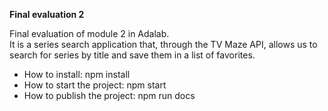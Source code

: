 <strong> Final evaluation 2 </strong> <br>

Final evaluation of module 2 in Adalab. <br>
It is a series search application that, through the TV Maze API, allows us to search for series by title and save them in a list of favorites.

<ul>
<li>How to install: npm install</li>
<li>How to start the project: npm start</li>
<li>How to publish the project: npm run docs</li>
</ul>


